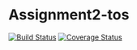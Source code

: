 # Assignment2-tos
[![Build Status](https://travis-ci.org/Jatus93/Assignment2-tos.svg?branch=master)](https://travis-ci.org/Jatus93/Assignment2-tos)
[![Coverage Status](https://coveralls.io/repos/github/Jatus93/Assignment2-tos/badge.svg?branch=master)](https://coveralls.io/github/Jatus93/Assignment2-tos?branch=master)
